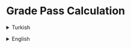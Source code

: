 # Grade Pass Calculation
<details><summary>Turkish</summary>
<p>

# Ödev
## Java 101 - Koşullu İfadeler ve Kod Blokları - Sınıfı Geçme Durumu Hesaplama
Java ile Matematik, Fizik, Kimya, Türkçe, Tarih, Müzik derslerinin sınav puanlarını kullanıcıdan alan ve ortalamalarını hesaplayıp sınıf geçme durumunu ekrana bastıran programı yazın.

### Şartlar
- Eğer girilen ders notları 0 veya 100 arasında değil ise ortalamaya katılmasın.
- Geçme notu 55
- Kullanıcının ortalaması 55 ve üzeri ise ekrana `Tebrikler! Sınıfı geçtiniz.` , 55'ten küçük ise `Sınıfta kaldınız. Seneye tekrar görüşmek üzere!` yazsın.

</p>

</details>

<p>
</p>

 <details><summary>English</summary>
  <p>

  </p>

<p align="center">
  <img width="600" height="300" src="https://github.com/aykutcihansevim/PatikaDev/blob/main/images/workinprogress.png?raw=true">
  <img width="600" height="300" src="https://github.com/aykutcihansevim/PatikaDev/blob/main/images/underconscontentwillbe.png?raw=true">
</p>

</details>
